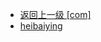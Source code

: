 - [返回上一级 [com]](notes/code/Flink/flink-basis-java/src/main/java/com/)
- [heibaiying](notes/code/Flink/flink-basis-java/src/main/java/com/heibaiying/)
